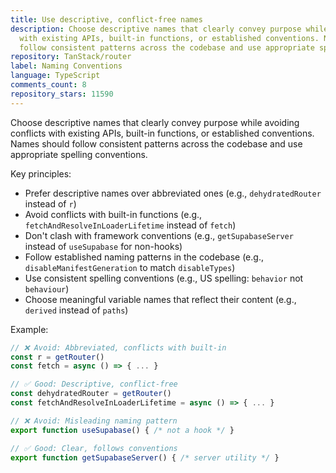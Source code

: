 ```yaml
---
title: Use descriptive, conflict-free names
description: Choose descriptive names that clearly convey purpose while avoiding conflicts
  with existing APIs, built-in functions, or established conventions. Names should
  follow consistent patterns across the codebase and use appropriate spelling conventions.
repository: TanStack/router
label: Naming Conventions
language: TypeScript
comments_count: 8
repository_stars: 11590
---
```


Choose descriptive names that clearly convey purpose while avoiding conflicts with existing APIs, built-in functions, or established conventions. Names should follow consistent patterns across the codebase and use appropriate spelling conventions.

Key principles:
- Prefer descriptive names over abbreviated ones (e.g., `dehydratedRouter` instead of `r`)
- Avoid conflicts with built-in functions (e.g., `fetchAndResolveInLoaderLifetime` instead of `fetch`)
- Don't clash with framework conventions (e.g., `getSupabaseServer` instead of `useSupabase` for non-hooks)
- Follow established naming patterns in the codebase (e.g., `disableManifestGeneration` to match `disableTypes`)
- Use consistent spelling conventions (e.g., US spelling: `behavior` not `behaviour`)
- Choose meaningful variable names that reflect their content (e.g., `derived` instead of `paths`)

Example:
```typescript
// ❌ Avoid: Abbreviated, conflicts with built-in
const r = getRouter()
const fetch = async () => { ... }

// ✅ Good: Descriptive, conflict-free
const dehydratedRouter = getRouter()
const fetchAndResolveInLoaderLifetime = async () => { ... }

// ❌ Avoid: Misleading naming pattern
export function useSupabase() { /* not a hook */ }

// ✅ Good: Clear, follows conventions
export function getSupabaseServer() { /* server utility */ }
```